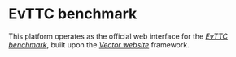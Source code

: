 # EvTTC benchmark

This platform operates as the official web interface for the *[EvTTC benchmark](https://nail-hnu.github.io/EvTTC/)*, built upon the *[Vector website](https://github.com/star-datasets/vector)* framework.

